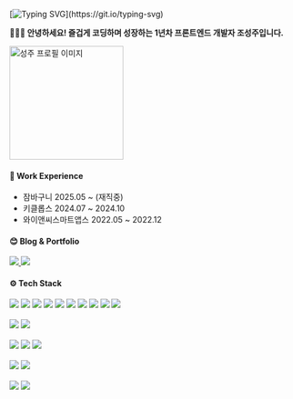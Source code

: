 [![Typing SVG](https://readme-typing-svg.demolab.com?font=Fira+Code&pause=1000&width=435&lines=%F0%9F%91%8B+Welcome+My+Github+Profile+!)](https://git.io/typing-svg)

**🙇🏻‍♂️ 안녕하세요! 즐겁게 코딩하며 성장하는 1년차 프론트엔드 개발자 조성주입니다.**

<img src="https://github.com/user-attachments/assets/6d401244-43c9-4c72-9de4-6d94c9858749" width="200" alt="성주 프로필 이미지" />

#### 🏢 Work Experience
- 잠바구니 2025.05 ~ (재직중)
- 키클롭스 2024.07 ~ 2024.10
- 와이앤씨스마트앱스 2022.05 ~ 2022.12

#### 😊 Blog & Portfolio

<div>
    <a href="https://velog.io/@tjdwn9753/posts" rel="nofollow">
        <img src="https://img.shields.io/badge/velog-20C997?style=for-the-badge&logo=velog&logoColor=white">
    </a>    
    <a href="https://choseongju-portfolio.vercel.app/" rel="nofollow">
        <img src="https://img.shields.io/badge/portfolio-222222?style=for-the-badge&logo=portfolio&logoColor=white">
    </a>
</div>

#### ⚙️ Tech Stack
<div>
    <img src="https://img.shields.io/badge/html5-E34F26?style=for-the-badge&logo=html5&logoColor=white">
    <img src="https://img.shields.io/badge/javascript-F7DF1E?style=for-the-badge&logo=javascript&logoColor=black">
    <img src="https://img.shields.io/badge/react-61DAFB?style=for-the-badge&logo=react&logoColor=black">
    <img src="https://img.shields.io/badge/next.js-000000?style=for-the-badge&logo=next.js&logoColor=white">
    <img src="https://img.shields.io/badge/typescript-3178C6?style=for-the-badge&logo=typescript&logoColor=white">
    <img src="https://img.shields.io/badge/react query-FF4154?style=for-the-badge&logo=reactquery&logoColor=white">
    <img src="https://img.shields.io/badge/recoil-3578E5?style=for-the-badge&logo=recoil&logoColor=white">
    <img src="https://img.shields.io/badge/zustand-A100FF?style=for-the-badge&logo=zustand&logoColor=white">
    <img src="https://img.shields.io/badge/react hook form-EC5990?style=for-the-badge&logo=reacthookform&logoColor=white">
    <img src="https://img.shields.io/badge/zod-408AFF?style=for-the-badge&logo=zod&logoColor=white">
</div>
<br />
<div>
    <img src="https://img.shields.io/badge/flutter-02569B?style=for-the-badge&logo=flutter&logoColor=white">
    <img src="https://img.shields.io/badge/riverpod-00CCBC?style=for-the-badge&logo=riverpod&logoColor=white">
</div>
<br />
<div>
    <img src="https://img.shields.io/badge/css-663399?style=for-the-badge&logo=css&logoColor=white">
    <img src="https://img.shields.io/badge/styled components-DB7093?style=for-the-badge&logo=styled-components&logoColor=white">
    <img src="https://img.shields.io/badge/tailwindcss-06B6D4?style=for-the-badge&logo=tailwindcss&logoColor=white">
</div>
<br />
<div>
    <img src="https://img.shields.io/badge/npm-CB3837?style=for-the-badge&logo=npm&logoColor=white">
    <img src="https://img.shields.io/badge/pnpm-F69220?style=for-the-badge&logo=pnpm&logoColor=white">
</div>
<br />
<div>
    <img src="https://img.shields.io/badge/slack-4A154B?style=for-the-badge&logo=slack&logoColor=white">
    <img src="https://img.shields.io/badge/notion-000000?style=for-the-badge&logo=notion&logoColor=white">
</div>
    

    
